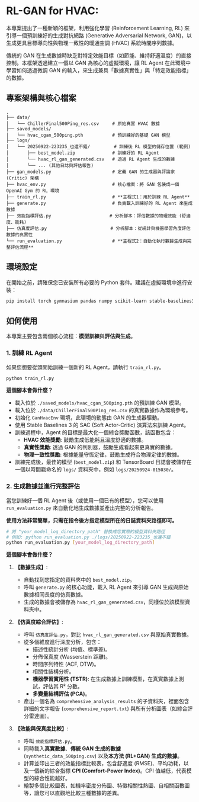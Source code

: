 # RL-GAN for HVAC: 

本專案提出了一種新穎的框架，利用強化學習 (Reinforcement Learning, RL) 來引導一個預訓練好的生成對抗網路 (Generative Adversarial Network, GAN)，以生成更具目標導向性與物理一致性的暖通空調 (HVAC) 系統時間序列數據。

傳統的 GAN 在生成數據時缺乏對特定效能目標（如節能、維持舒適溫度）的直接控制。本框架透過建立一個以 GAN 為核心的虛擬環境，讓 RL Agent 在此環境中學習如何透過微調 GAN 的輸入，來生成兼具「數據真實性」與「特定效能指標」的數據。

## 專案架構與核心檔案

```
.
├── data/
│   └── ChillerFinal500Ping_res.csv     # 原始真實 HVAC 數據
├── saved_models/
│   └── hvac_cgan_500ping.pth           # 預訓練好的基礎 GAN 模型
├── logs/
│   └── 20250922-223235_也還不錯/         # 訓練後 RL 模型的儲存位置 (範例)
│       ├── best_model.zip              # 訓練好的 RL Agent
│       └── hvac_rl_gan_generated.csv   # 透過 RL Agent 生成的數據
│       └── ... (其他日誌與評估報告)
├── gan_models.py                       # 定義 GAN 的生成器與評論家 (Critic) 架構
├── hvac_env.py                         # 核心檔案：將 GAN 包裝成一個 OpenAI Gym 的 RL 環境
├── train_rl.py                         # **主程式1：用於訓練 RL Agent**
├── generate.py                         # 負責載入訓練好的 RL Agent 來生成數據
├── 效能指標評估.py                      # 分析腳本：評估數據的物理效能 (舒適度、能耗)
├── 仿真度評估.py                        # 分析腳本：從統計與機器學習角度評估數據的真實性
└── run_evaluation.py                   # **主程式2：自動化執行數據生成與完整評估流程**
```

## 環境設定

在開始之前，請確保您已安裝所有必要的 Python 套件。建議在虛擬環境中進行安裝：

```bash
pip install torch gymnasium pandas numpy scikit-learn stable-baselines3 tqdm matplotlib seaborn statsmodels tabulate dtw-python
```

## 如何使用

本專案主要包含兩個核心流程：**模型訓練**與**評估與生成**。

### 1\. 訓練 RL Agent

如果您想要從頭開始訓練一個新的 RL Agent，請執行 `train_rl.py`。

```bash
python train_rl.py
```

**這個腳本會做什麼？**

  - 載入位於 `./saved_models/hvac_cgan_500ping.pth` 的預訓練 GAN 模型。
  - 載入位於 `./data/ChillerFinal500Ping_res.csv` 的真實數據作為環境參考。
  - 初始化 `GanHvacEnv` 環境，此環境的動態由 GAN 的生成器驅動。
  - 使用 Stable Baselines 3 的 SAC (Soft Actor-Critic) 演算法來訓練 Agent。
  - 訓練過程中，Agent 的目標是最大化一個綜合獎勵函數，該函數包含：
      - **HVAC 效能獎勵**: 鼓勵生成低能耗且溫度舒適的數據。
      - **真實性獎勵**: 透過 GAN 的判別器，鼓勵生成看起來更真實的數據。
      - **物理一致性獎勵**: 根據能量守恆定律，鼓勵生成符合物理定律的數據。
  - 訓練完成後，最佳的模型 (`best_model.zip`) 和 TensorBoard 日誌會被儲存在一個以時間戳命名的 `logs/` 資料夾中，例如 `logs/20250924-015030/`。

### 2\. 生成數據並進行完整評估

當您訓練好一個 RL Agent 後（或使用一個已有的模型），您可以使用 `run_evaluation.py` 來自動化地生成數據並產出完整的分析報告。

**使用方法非常簡單，只需在指令後方指定模型所在的日誌資料夾路徑即可。**

```bash
# 將 "your_model_log_directory_path" 替換成您實際的模型資料夾路徑
# 例如: python run_evaluation.py ./logs/20250922-223235_也還不錯
python run_evaluation.py [your_model_log_directory_path]
```

**這個腳本會做什麼？**

1.  **【數據生成】**:

      - 自動找到您指定的資料夾中的 `best_model.zip`。
      - 呼叫 `generate.py` 的核心功能，載入 RL Agent 來引導 GAN 生成與原始數據相同長度的仿真數據。
      - 生成的數據會被儲存為 `hvac_rl_gan_generated.csv`，同樣位於該模型資料夾中。

2.  **【仿真度綜合評估】**:

      - 呼叫 `仿真度評估.py`，對比 `hvac_rl_gan_generated.csv` 與原始真實數據。
      - 從多個維度進行深度分析，包含：
          - 描述性統計分析 (均值、標準差)。
          - 分佈保真度 (Wasserstein 距離)。
          - 時間序列特性 (ACF, DTW)。
          - 相關性結構分析。
          - **機器學習實用性 (TSTR)**: 在生成數據上訓練模型，在真實數據上測試，評估其 R² 分數。
          - **多變量結構評估 (PCA)**。
      - 產出一個名為 `comprehensive_analysis_results` 的子資料夾，裡面包含詳細的文字報告 (`comprehensive_report.txt`) 與所有分析圖表（如綜合評分雷達圖）。

3.  **【效能與保真度比較】**:

      - 呼叫 `效能指標評估.py`。
      - 同時載入**真實數據**、**傳統 GAN 生成的數據** (`synthetic_data_500ping.csv`) 以及**本方法 (RL+GAN) 生成的數據**。
      - 計算並印出三者的效能指標比較表，包含舒適度 (RMSE)、平均功耗，以及一個新的綜合指標 **CPI (Comfort-Power Index)**。CPI 值越低，代表模型的綜合性能越好。
      - 繪製多個比較圖表，如機率密度分佈圖、特徵相關性熱圖、自相關函數圖等，讓您可以直觀地比較三種數據的差異。

